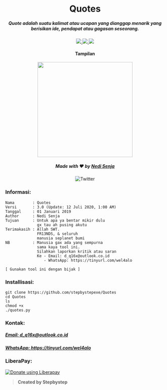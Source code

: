 <h1 align="center">Quotes</h1>
<h5 align="center">Quote adalah suatu kalimat atau ucapan yang dianggap menarik yang berisikan ide, pendapat atau gagasan seseorang.</h5>

<p align="center">
  <a href="https://www.python.org">
    <img src="https://img.shields.io/badge/Language-Python-blue.svg">
  </a>
  <a href="https://github.com/stepbystepexe/Quotes/blob/master/LICENSE">
    <img src="https://img.shields.io/badge/License-MIT-red.svg">
  </a>
  <a href="https://opensource.org">
    <img src="https://img.shields.io/badge/Open%20Source-●-success.svg">
  </a>
</p>

<h4 align="center">Tampilan</h4>
<p align="center">
  <img src="https://github.com/stepbystepexe/Quotes/blob/master/Skrinsut.png" width="300">
</a></p>

<h5>
<p align="center">
  Made with ❤️ by <a href="https://github.com/stepbystepexe">Nedi Senja</a>
</h5>
</p>

<p align="center">
 <img src="https://img.shields.io/twitter/url?url=https%3A%2F%2Fgithub.com%2Stepbystepexe%2FQuotes" alt="Twitter"> <br>
</p>

### Informasi:
```text
Nama        : Quotes
Versi       : 3.0 (Update: 12 Juli 2020, 1:00 AM)
Tanggal     : 01 Januari 2019
Author      : Nedi Senja
Tujuan      : Untuk apa ya bentar mikir dulu
              gx tau ah pusing akutu
Terimakasih : Allah SWT.
              FR13NDS, & seluruh
              manusia seplanet bumi
NB          : Manusia gax ada yang sempurna
              sama kaya tool ini.
              Silahkan laporkan kritik atau saran
              Ke - Email: d_q16x@outlook.co.id
                 - WhatsApp: https://tinyurl.com/wel4alo

[ Gunakan tool ini dengan bijak ]
```

### Installisasi:
```text
git clone https://github.com/stepbystepexe/Quotes
cd Quotes
ls
chmod +x
./quotes.py
```
### Kontak:

<h5> <a href="http://d_q16x@outlook.co.id">Email: d_q16x@outlook.co.id</a>
</h5>
<h5> <a href="https://tinyurl.com/wel4alo">WhatsApp: https://tinyurl.com/wel4alo</a>
</h5>

### LiberaPay:
<noscript><a href="https://liberapay.com/stepbystepexe/donate"><img alt="Donate using Liberapay" src="https://liberapay.com/assets/widgets/donate.svg"></a></noscript>

>**Created by Stepbystep**
